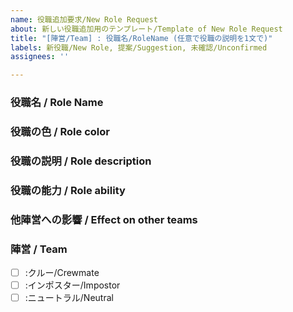 ```yaml
---
name: 役職追加要求/New Role Request
about: 新しい役職追加用のテンプレート/Template of New Role Request
title: "[陣営/Team] : 役職名/RoleName (任意で役職の説明を1文で)"
labels: 新役職/New Role, 提案/Suggestion, 未確認/Unconfirmed
assignees: ''

---
```



### 役職名 / Role Name

### 役職の色 / Role color

### 役職の説明 / Role description

### 役職の能力 / Role ability
<!-- 第三陣営以外は能力に関しての説明だけではなく、その能力の発動コストやリスク等も記載して下さい / Except for the third team, please include not only a description of the ability, but also the cost and risk of activating that ability. -->


### 他陣営への影響 / Effect on other teams


### 陣営 / Team
- [ ] :クルー/Crewmate
- [ ] :インポスター/Impostor
- [ ] :ニュートラル/Neutral
